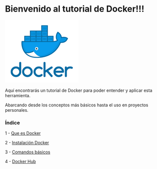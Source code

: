 # Bienvenido al tutorial de Docker!!!
[![Docker](/img/Docker.png)](https://www.docker.com/)

Aquí encontrarás un tutorial de Docker para poder entender y aplicar esta herramienta.

Abarcando desde los conceptos más básicos hasta el uso en proyectos personales.

### Índice
1 - [Que es Docker](/1-Que%20es%20Docker/)

2 - [Instalación Docker](/2-Instalación%20Docker/)

3 - [Comandos básicos](/3-Comandos%20básicos/)

4 - [Docker Hub](/4-Docker%20Hub/)